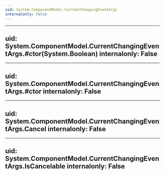 ```yaml
---
uid: System.ComponentModel.CurrentChangingEventArgs
internalonly: False
---
```


---
uid: System.ComponentModel.CurrentChangingEventArgs.#ctor(System.Boolean)
internalonly: False
---

---
uid: System.ComponentModel.CurrentChangingEventArgs.#ctor
internalonly: False
---

---
uid: System.ComponentModel.CurrentChangingEventArgs.Cancel
internalonly: False
---

---
uid: System.ComponentModel.CurrentChangingEventArgs.IsCancelable
internalonly: False
---
